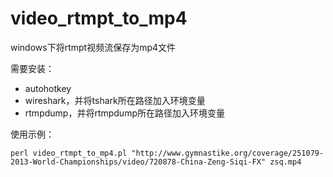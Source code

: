 video_rtmpt_to_mp4
=================

windows下将rtmpt视频流保存为mp4文件

需要安装：
- autohotkey
- wireshark，并将tshark所在路径加入环境变量
- rtmpdump，并将rtmpdump所在路径加入环境变量

使用示例：
```
perl video_rtmpt_to_mp4.pl "http://www.gymnastike.org/coverage/251079-2013-World-Championships/video/720878-China-Zeng-Siqi-FX" zsq.mp4
```

